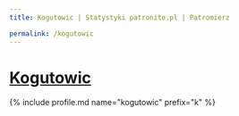 ```yaml
---
title: Kogutowic | Statystyki patronite.pl | Patromierz

permalink: /kogutowic
---
```


# [Kogutowic](https://patronite.pl/kogutowic)

{% include profile.md name="kogutowic" prefix="k" %}
